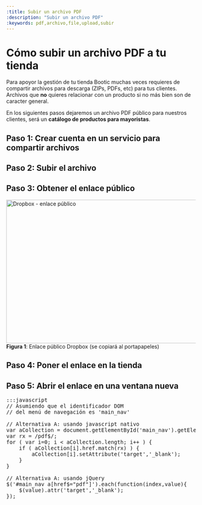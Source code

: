 ```yaml
---
:title: Subir un archivo PDF
:description: "Subir un archivo PDF"
:keywords: pdf,archivo,file,upload,subir
---
```


# Cómo subir un archivo PDF a tu tienda

Para apoyor la gestión de tu tienda Bootic muchas veces requieres de compartir archivos para descarga (ZIPs, PDFs, etc) para tus clientes. Archivos que **no** quieres relacionar con un producto si no más bien son de caracter general.

En los siguientes pasos dejaremos un archivo PDF público para nuestros clientes, será un **catálogo de productos para mayoristas**.

## Paso 1: Crear cuenta en un servicio para compartir archivos
## Paso 2: Subir el archivo
## Paso 3: Obtener el enlace público 

<div class="captura">
    <div class="c-contenido">
        <img src="/img/tutoriales/dropbox-enlace-publico.png" width="630" height="382" alt="Dropbox - enlace público" />
    </div>
    <div class="c-pie">
        <strong>Figura 1</strong>: Enlace público Dropbox (se copiará al portapapeles)
    </div>
</div>

## Paso 4: Poner el enlace en la tienda
## Paso 5: Abrir el enlace en una ventana nueva

<pre>:::javascript
// Asumiendo que el identificador DOM 
// del menú de navegación es 'main_nav'

// Alternativa A: usando javascript nativo
var aCollection = document.getElementById('main_nav').getElementsByTagName('a');
var rx = /pdf$/;
for ( var i=0; i < aCollection.length; i++ ) {
    if ( aCollection[i].href.match(rx) ) {
        aCollection[i].setAttribute('target','_blank');
    }
}

// Alternativa A: usando jQuery 
$('#main_nav a[href$="pdf"]').each(function(index,value){
    $(value).attr('target','_blank');
});
</pre>

